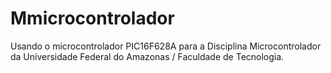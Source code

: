 # Mmicrocontrolador
Usando o microcontrolador PIC16F628A para a Disciplina Microcontrolador da Universidade Federal do Amazonas / Faculdade de Tecnologia.
